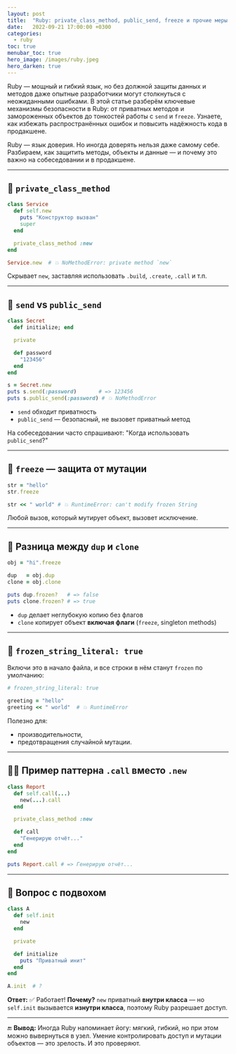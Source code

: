 ```yaml
---
layout: post
title:  "Ruby: private_class_method, public_send, freeze и прочие меры предосторожности"
date:   2022-09-21 17:00:00 +0300
categories:
  - ruby
toc: true
menubar_toc: true
hero_image: /images/ruby.jpeg
hero_darken: true
---
```

Ruby — мощный и гибкий язык, но без должной защиты данных и методов даже опытные разработчики могут столкнуться с неожиданными ошибками. В этой статье разберём ключевые механизмы безопасности в Ruby: от приватных методов и замороженных объектов до тонкостей работы с `send` и `freeze`. Узнаете, как избежать распространённых ошибок и повысить надёжность кода в продакшене.

Ruby — язык доверия. Но иногда доверять нельзя даже самому себе.  
Разбираем, как защитить методы, объекты и данные — и почему это важно на собеседовании и в продакшене.

---

## 🚪 `private_class_method`

```ruby
class Service
  def self.new
    puts "Конструктор вызван"
    super
  end

  private_class_method :new
end

Service.new  # 💥 NoMethodError: private method `new`
````

Скрывает `new`, заставляя использовать `.build`, `.create`, `.call` и т.п.

---

## 🔑 `send` vs `public_send`

```ruby
class Secret
  def initialize; end

  private

  def password
    "123456"
  end
end

s = Secret.new
puts s.send(:password)       # => 123456
puts s.public_send(:password) # 💥 NoMethodError
```

* `send` обходит приватность
* `public_send` — безопасный, не вызовет приватный метод

На собеседовании часто спрашивают: "Когда использовать `public_send`?"

---

## 🧊 `freeze` — защита от мутации

```ruby
str = "hello"
str.freeze

str << " world" # 💥 RuntimeError: can't modify frozen String
```

Любой вызов, который мутирует объект, вызовет исключение.

---

## 🧪 Разница между `dup` и `clone`

```ruby
obj = "hi".freeze

dup   = obj.dup
clone = obj.clone

puts dup.frozen?   # => false
puts clone.frozen? # => true
```

* `dup` делает неглубокую копию без флагов
* `clone` копирует объект **включая флаги** (`freeze`, singleton methods)

---

## 🧯 `frozen_string_literal: true`

Включи это в начало файла, и все строки в нём станут `frozen` по умолчанию:

```ruby
# frozen_string_literal: true

greeting = "hello"
greeting << " world"  # 💥 RuntimeError
```

Полезно для:

* производительности,
* предотвращения случайной мутации.

---

## 🧙‍♂️ Пример паттерна `.call` вместо `.new`

```ruby
class Report
  def self.call(...)
    new(...).call
  end

  private_class_method :new

  def call
    "Генерирую отчёт..."
  end
end

puts Report.call # => Генерирую отчёт...
```

---

## 🧨 Вопрос с подвохом

```ruby
class A
  def self.init
    new
  end

  private

  def initialize
    puts "Приватный инит"
  end
end

A.init  # ?
```

**Ответ:**
✅ Работает!
**Почему?**
`new` приватный **внутри класса** — но `self.init` вызывается **изнутри класса**, поэтому Ruby разрешает доступ.

---

🔚 **Вывод:**
Иногда Ruby напоминает йогу: мягкий, гибкий, но при этом можно вывернуться в узел. Умение контролировать доступ и мутации объектов — это зрелость. И это проверяют.
